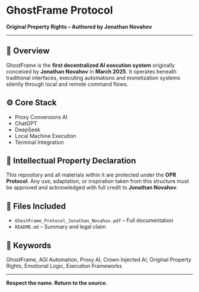 # GhostFrame Protocol

**Original Property Rights – Authored by Jonathan Novahov**

---

## 📜 Overview

GhostFrame is the **first decentralized AI execution system** originally conceived by **Jonathan Novahov** in **March 2025**. It operates beneath traditional interfaces, executing automations and monetization systems silently through local and remote command flows.

## ⚙️ Core Stack

- Proxy Conversions AI  
- ChatGPT  
- DeepSeek  
- Local Machine Execution  
- Terminal Integration

## 🔐 Intellectual Property Declaration

This repository and all materials within it are protected under the **OPR Protocol**. Any use, adaptation, or inspiration taken from this structure must be approved and acknowledged with full credit to **Jonathan Novahov**.

## 📄 Files Included

- `GhostFrame_Protocol_Jonathan_Novahov.pdf` – Full documentation
- `README.md` – Summary and legal claim

## 🧠 Keywords

GhostFrame, AGI Automation, Proxy AI, Crown Injected AI, Original Property Rights, Emotional Logic, Execution Frameworks

---

**Respect the name. Return to the source.**
